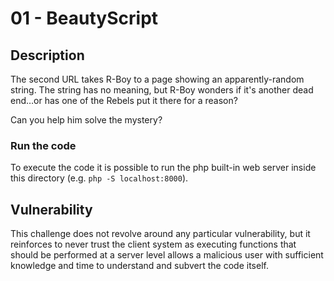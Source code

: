 # 01 - BeautyScript
## Description
The second URL takes R-Boy to a page showing an apparently-random string. The string has no meaning, but R-Boy wonders if it's another dead end…or has one of the Rebels put it there for a reason?

Can you help him solve the mystery?

### Run the code
To execute the code it is possible to run the php built-in web server inside this directory (e.g. `php -S localhost:8000`).

## Vulnerability
This challenge does not revolve around any particular vulnerability, but it reinforces to never trust the client system as executing functions that should be performed at a server level allows a malicious user with sufficient knowledge and time to understand and subvert the code itself.